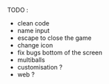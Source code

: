 TODO : 
- clean code
- name input
- escape to close the game
- change icon
- fix bugs bottom of the screen
- multiballs
- customisation ?
- web ?
